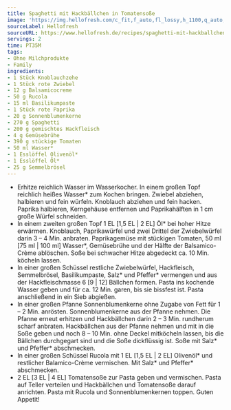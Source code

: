 ```yaml
---
title: Spaghetti mit Hackbällchen in Tomatensoße
image: 'https://img.hellofresh.com/c_fit,f_auto,fl_lossy,h_1100,q_auto,w_2600/hellofresh_s3/image/spaghetti-mit-hackballchen-in-tomatensosze-36b36f3b.jpg'
sourceLabel: Hellofresh
sourceURL: https://www.hellofresh.de/recipes/spaghetti-mit-hackballchen-in-tomatensosze-62da9cdc400bd9c927055ce4
servings: 2
time: PT35M
tags:
- Ohne Milchprodukte
- Family
ingredients:
- 1 Stück Knoblauchzehe
- 1 Stück rote Zwiebel
- 12 g Balsamicocreme
- 50 g Rucola
- 15 ml Basilikumpaste
- 1 Stück rote Paprika
- 20 g Sonnenblumenkerne
- 270 g Spaghetti
- 200 g gemischtes Hackfleisch
- 4 g Gemüsebrühe
- 390 g stückige Tomaten
- 50 ml Wasser*
- 1 Esslöffel Olivenöl*
- 1 Esslöffel Öl*
- 25 g Semmelbrösel
---
```


- Erhitze reichlich Wasser im Wasserkocher.  ﻿In einem großen Topf reichlich heißes Wasser\* zum Kochen bringen.  Zwiebel abziehen, halbieren und fein würfeln.  Knoblauch abziehen und fein hacken.  Paprika halbieren, Kerngehäuse entfernen und Paprikahälften in 1 cm große Würfel schneiden.
- In einem zweiten großen Topf 1 EL [1,5 EL | 2 EL] Öl\* bei hoher Hitze erwärmen.  Knoblauch, Paprikawürfel und zwei Drittel der Zwiebelwürfel darin 3 – 4 Min. anbraten.  Paprikagemüse mit stückigen Tomaten, 50 ml [75 ml | 100 ml] Wasser\*, Gemüsebrühe und der Hälfte der Balsamico-Crème ablöschen. Soße bei schwacher Hitze abgedeckt ca. 10 Min. köcheln lassen.
- In einer großen Schüssel restliche Zwiebelwürfel, Hackfleisch, Semmelbrösel, Basilikumpaste, Salz\* und Pfeffer\* vermengen und aus der Hackfleischmasse 6 [9 | 12] Bällchen formen. Pasta ins kochende Wasser geben und für ca. 12 Min. garen, bis sie bissfest ist. Pasta anschließend in ein Sieb abgießen.
- In einer großen Pfanne Sonnenblumenkerne ohne Zugabe von Fett für 1 – 2 Min. anrösten. Sonnenblumenkerne aus der Pfanne nehmen. Die Pfanne erneut erhitzen und Hackbällchen darin 2 – 3 Min. rundherum scharf anbraten.  Hackbällchen aus der Pfanne nehmen und mit in die Soße geben und noch 8 – 10 Min. ohne Deckel mitköcheln lassen, bis die Bällchen durchgegart sind und die Soße dickflüssig ist.  Soße mit Salz\* und Pfeffer\* abschmecken.
- In einer großen Schüssel Rucola mit 1 EL [1,5 EL | 2 EL] Olivenöl\* und restlicher Balamico-Crème vermischen.  Mit Salz\* und Pfeffer\* abschmecken.
- 2 EL [3 EL | 4 EL] Tomatensoße zur Pasta geben und vermischen.  Pasta auf Teller verteilen und Hackbällchen und Tomatensoße darauf anrichten. Pasta mit Rucola und Sonnenblumenkernen toppen. Guten Appetit!

